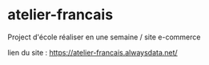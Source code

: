 # atelier-francais
Project d'école réaliser en une semaine / site e-commerce

lien du site : https://atelier-francais.alwaysdata.net/
